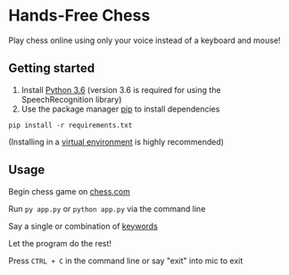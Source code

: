 # Hands-Free Chess
Play chess online using only your voice instead of a keyboard and mouse!

## Getting started
1. Install [Python 3.6](https://www.python.org/downloads/) (version 3.6 is required for using the SpeechRecognition library)
2. Use the package manager [pip](https://pip.pypa.io/en/stable/) to install dependencies

```pip install -r requirements.txt```

(Installing in a [virtual environment](https://packaging.python.org/guides/installing-using-pip-and-virtual-environments/) is highly recommended)

## Usage
Begin chess game on [chess.com](https://www.chess.com)

Run ```py app.py``` or ```python app.py``` via the command line

Say a single or combination of [keywords](res/keywords.txt)

Let the program do the rest!

Press ```CTRL + C``` in the command line or say "exit" into mic to exit 
